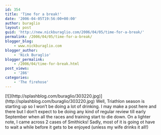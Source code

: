 ```yaml
---
id: 354
title: 'Time for a break!'
date: '2006-04-05T19:56:00+00:00'
author: buraglio
layout: post
guid: 'http://new.nickburaglio.com/2006/04/05/time-for-a-break/'
permalink: /2006/04/05/time-for-a-break/
blogger_blog:
    - www.nickburaglio.com
blogger_author:
    - 'Nick Buraglio'
blogger_permalink:
    - /2006/04/time-for-break.html
post_views:
    - '286'
categories:
    - 'The firehose'
---
```


<div></div>[![](http://splashblog.com/buraglio/303220.jpg)](http://splashblog.com/buraglio/303220.jpg)  
Well, Triathlon season is starting up so I won’t be doing a lot of drinking. I may make a post here and there but I don’t expect to be doing any kind of regular review till early September when all the races and training start to die down. On a lighter note, I came across 2 cases of Smithicks! Sadly, most of it is going ot have to wait a while before it gets to be enjoyed (unless my wife drinks it all!)

<div></div>